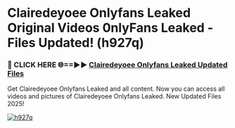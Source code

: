 # Clairedeyoee Onlyfans Leaked Original Videos 0nlyFans Leaked - Files Updated! (h927q)

<h3>🔴 CLICK HERE 🌐==►► <a href="https://tinyurl.com/3hn5wdd3" rel="nofollow">Clairedeyoee Onlyfans Leaked Updated Files</a></h3>

Get Clairedeyoee Onlyfans Leaked and all content. Now you can access all videos and pictures of Clairedeyoee Onlyfans Leaked. New Updated Files 2025!

[![h927q](https://i.imgur.com/4HnBqBT.gif)](https://tinyurl.com/3hn5wdd3)
